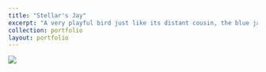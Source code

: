 ```yaml
---
title: "Stellar's Jay"
excerpt: "A very playful bird just like its distant cousin, the blue jay <br/><img src='../images/DSC_2136.JPG'>"
collection: portfolio
layout: portfolio
---
```


<img src='{{ site.baseurl }}/images/DSC_2136.JPG'>
